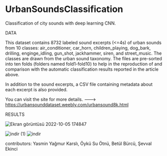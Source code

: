 # UrbanSoundsClassification
Classification of city sounds with deep learning CNN.

DATA

This dataset contains 8732 labeled sound excerpts (<=4s) of urban sounds from 10 classes: air_conditioner, car_horn, children_playing, dog_bark, drilling, enginge_idling, gun_shot, jackhammer, siren, and street_music. The classes are drawn from the urban sound taxonomy.
The files are pre-sorted into ten folds (folders named fold1-fold10) to help in the reproduction of and comparison with the automatic classification results reported in the article above.

In addition to the sound excerpts, a CSV file containing metadata about each excerpt is also provided.

You can visit the site for more details. --->  https://urbansounddataset.weebly.com/urbansound8k.html


RESULTS


![Ekran görüntüsü 2022-10-05 174847](https://user-images.githubusercontent.com/58533563/194091109-72e1b636-0b99-499a-b411-07e184cf27bc.jpg)

![indir (1)](https://user-images.githubusercontent.com/58533563/194091138-a438ef55-33da-4b61-932b-11273b3173d6.png)
![indir](https://user-images.githubusercontent.com/58533563/194091151-88e423f0-685f-4a6f-8716-180c46da71ef.png)


contributors:
Yasmin Yağmur Karslı,
Öykü Su Ötnü,
Betül Bürcü,
Şevval Ekinci
